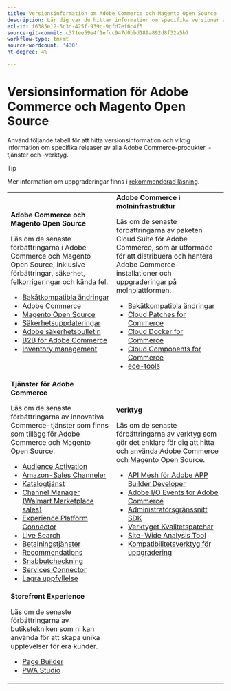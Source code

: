 ```yaml
---
title: Versionsinformation om Adobe Commerce och Magento Open Source
description: Lär dig var du hittar information om specifika versioner av Adobe Commerce och Magento Open Source.
exl-id: f6385e12-5c3d-425f-939c-9dfd7ef6c4f5
source-git-commit: c371ee59e4f1efcc947d0bbd189a892d8f32a5b7
workflow-type: tm+mt
source-wordcount: '430'
ht-degree: 4%

---
```


# Versionsinformation för Adobe Commerce och Magento Open Source

Använd följande tabell för att hitta versionsinformation och viktig information om specifika releaser av alla Adobe Commerce-produkter, -tjänster och -verktyg.

>[!TIP]
>
>Mer information om uppgraderingar finns i [rekommenderad läsning](../../upgrade/resources/recommended-reading.md).

<table>
  <tbody>
    <tr>
      <td><strong>Adobe Commerce och Magento Open Source</strong>
        <p>Läs om de senaste förbättringarna i Adobe Commerce och Magento Open Source, inklusive förbättringar, säkerhet, felkorrigeringar och kända fel.</p>
          <ul>
            <li><a href="https://developer.adobe.com/commerce/php/development/backward-incompatible-changes/">Bakåtkompatibla ändringar</a></li>
            <li><a href="commerce/overview.md">Adobe Commerce</a></li>
            <li><a href="open-source/overview.md">Magento Open Source</a></li>
            <li><a href="security/overview.md">Säkerhetsuppdateringar</a></li>
            <li><a href="https://helpx.adobe.com/security/products/magento.html">Adobe säkerhetsbulletin</a></li>
            <li><a href="https://experienceleague.adobe.com/docs/commerce-admin/b2b/release-notes.html">B2B för Adobe Commerce</a></li>
            <li><a href="https://experienceleague.adobe.com/docs/commerce-admin/inventory/release-notes.html">Inventory management</a></li>
          </ul>
        </td>
      <td><strong>Adobe Commerce i molninfrastruktur</strong>
        <p>Läs om de senaste förbättringarna av paketen Cloud Suite för Adobe Commerce, som är utformade för att distribuera och hantera Adobe Commerce-installationer och uppgraderingar på molnplattformen.</p>
          <ul>
            <li><a href="https://devdocs.magento.com/cloud/release-notes/backward-incompatible-changes.html">Bakåtkompatibla ändringar</a></li>
            <li><a href="https://devdocs.magento.com/cloud/release-notes/mcp-release-notes.html">Cloud Patches for Commerce</a></li>
            <li><a href="https://devdocs.magento.com/cloud/release-notes/mcd-release-notes.html">Cloud Docker for Commerce</a></li>
            <li><a href="https://devdocs.magento.com/cloud/release-notes/mcc-release-notes.html">Cloud Components for Commerce</a></li>
            <li><a href="https://devdocs.magento.com/cloud/release-notes/ece-release-notes.html">ece-tools</a></li>
          </ul>
      </td>
    </tr>
    <tr>
      <td><strong>Tjänster för Adobe Commerce</strong>
        <p>Läs om de senaste förbättringarna av innovativa Commerce-tjänster som finns som tillägg för Adobe Commerce och Magento Open Source.</p>
          <ul>
            <li><a href="https://experienceleague.adobe.com/docs/commerce-admin/customers/audience-activation.html">Audience Activation</a></li>
            <li><a href="https://experienceleague.adobe.com/docs/commerce-channels/amazon/release-notes.html">Amazon-Sales Channeler</a></li>
            <li><a href="https://experienceleague.adobe.com/docs/commerce-merchant-services/catalog-service/release-notes.html">Katalogtjänst</a></li>
            <li><a href="https://experienceleague.adobe.com/docs/commerce-channels/channel-manager/release-notes.html">Channel Manager (Walmart Marketplace sales)</a></li>
            <li><a href="https://experienceleague.adobe.com/docs/commerce-merchant-services/experience-platform-connector/release-notes.html">Experience Platform Connector</a></li>
            <li><a href="https://experienceleague.adobe.com/docs/commerce-merchant-services/live-search/release-notes.html">Live Search</a></li>
            <li><a href="https://experienceleague.adobe.com/docs/commerce-merchant-services/payment-services/release-notes.html">Betalningstjänster</a></li>
            <li><a href="https://experienceleague.adobe.com/docs/commerce-merchant-services/product-recommendations/release-notes.html">Recommendations</a></li>
            <li><a href="https://experienceleague.adobe.com/docs/commerce-merchant-services/quick-checkout/release-notes.html?lang=en">Snabbutcheckning</a></li>
            <li><a href="https://experienceleague.adobe.com/docs/commerce-merchant-services/user-guides/integration-services/saas.html">Services Connector</a></li>
            <li><a href="https://experienceleague.adobe.com/docs/commerce-merchant-services/store-fulfillment/release-notes.html?lang=en">Lagra uppfyllelse</a></li>
          </ul>
        </td>
      <td><strong>verktyg</strong>
        <p>Läs om de senaste förbättringarna av verktyg som gör det enklare för dig att hitta och använda Adobe Commerce och Magento Open Source.</p>
          <ul>
            <li><a href="https://developer.adobe.com/graphql-mesh-gateway/">API Mesh för Adobe APP Builder Developer</a></li>
            <li><a href="https://developer.adobe.com/commerce/events/get-started/release-notes/">Adobe I/O Events for Adobe Commerce</a></li>
            <li><a href="https://developer.adobe.com/commerce/extensibility/admin-ui-sdk/release-notes/">Administratörsgränssnitt SDK</a></li>
            <li><a href="../../tools/quality-patches-tool/release-notes.md">Verktyget Kvalitetspatchar</a></li>
            <li><a href="../../tools/site-wide-analysis-tool/intro.md">Site-Wide Analysis Tool</a></li>
            <li><a href="../../upgrade/upgrade-compatibility-tool/overview.md">Kompatibilitetsverktyg för uppgradering</a></li>
          </ul>
      </td>
    </tr>
    <tr>
       <td><strong>Storefront Experience</strong>
        <p>Läs om de senaste förbättringarna av butikstekniken som ni kan använda för att skapa unika upplevelser för era kunder.</p>
          <ul>
            <li><a href="https://experienceleague.adobe.com/docs/commerce-admin/page-builder/release-notes.html">Page Builder</a></li>
            <li><a href="https://github.com/magento/pwa-studio/releases/latest">PWA Studio</a></li>
          </ul>
      </td>
      <td></td>
    </tr>
  </tbody>
</table>
